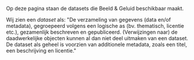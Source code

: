 Op deze pagina staan de datasets die Beeld & Geluid beschikbaar maakt.

Wij zien een _dataset_ als: "De verzameling van gegevens (data en/of metadata), gegroepeerd volgens een logische as (bv. thematisch, licentie etc.), gezamenlijk beschreven en gepubliceerd. (Verwijzingen naar) de daadwerkelijke objecten kunnen al dan niet deel uitmaken van een dataset. De dataset als geheel is voorzien van additionele metadata, zoals een titel, een beschrijving en licentie."

[//]: # 'source: https://docs.google.com/document/d/1r0NRtUjCnN9Tj6NV_Qg4NdaXdkSCK42aa5hrrRBx1Yw/edit#bookmark=id.6f5vc5vyj9kx'
